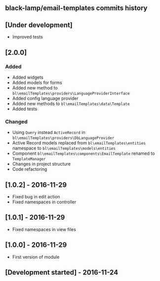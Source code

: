 black-lamp/email-templates commits history
------------------------------------------

## [Under development]
- Improved tests

## [2.0.0]
### Added
- Added widgets
- Added models for forms
- Added new method to `bl\emailTemplates\providers\LanguageProviderInterface`
- Added config language provider
- Added new methods to `bl\emailTemplates\data\Template`
- Added tests

### Changed
- Using `Query` instead `ActiveRecord` in `bl\emailTemplates\providers\DbLanguageProvider`
- Active Record models replaced from `bl\emailTemplates\entities` namespace to `bl\emailTemplates\models\entities`
- Component `bl\emailTemplates\components\EmailTemplate` renamed to `TemplateManager`
- Changes in project structure
- Code refactoring

## [1.0.2] - 2016-11-29

- Fixed bug in edit action
- Fixed namespaces in controller

## [1.0.1] - 2016-11-29

- Fixed namespaces in view files

## [1.0.0] - 2016-11-29

- First version of module

## [Development started] - 2016-11-24